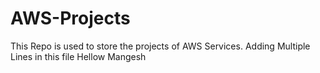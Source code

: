 # AWS-Projects

This Repo is used to store the projects of AWS Services.
Adding Multiple Lines in this file
Hellow
Mangesh
